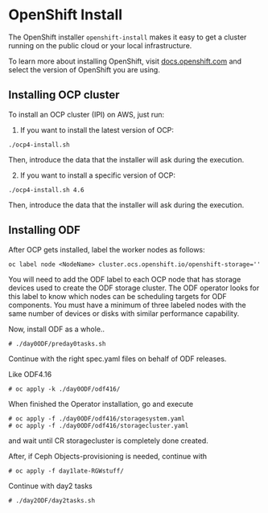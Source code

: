 # OpenShift Install

The OpenShift installer `openshift-install` makes it easy to get a cluster
running on the public cloud or your local infrastructure.

To learn more about installing OpenShift, visit [docs.openshift.com](https://docs.openshift.com)
and select the version of OpenShift you are using.

## Installing OCP cluster

To install an OCP cluster (IPI) on AWS, just run:

1. If you want to install the latest version of OCP:
```
./ocp4-install.sh
```

Then, introduce the data that the installer will ask during the execution.

2. If you want to install a specific version of OCP:
```
./ocp4-install.sh 4.6
```

Then, introduce the data that the installer will ask during the execution.

## Installing ODF

After OCP gets installed, label the worker nodes as follows:

```
oc label node <NodeName> cluster.ocs.openshift.io/openshift-storage=''
```

You will need to add the ODF label to each OCP node that has storage devices used to create the ODF storage cluster. The ODF operator looks for this label to know which nodes can be scheduling targets for ODF components. You must have a minimum of three labeled nodes with the same number of devices or disks with similar performance capability. 

Now, install ODF as a whole..

```
# ./day0ODF/preday0tasks.sh
```

Continue with the right spec.yaml files on behalf of ODF releases.

Like ODF4.16

```
# oc apply -k ./day0ODF/odf416/
```

When finished the Operator installation, go and execute

```
# oc apply -f ./day0ODF/odf416/storagesystem.yaml
# oc apply -f ./day0ODF/odf416/storagecluster.yaml

```
and wait until CR storagecluster is completely done created.


After, if Ceph Objects-provisioning is needed, continue with 

```
# oc apply -f day1late-RGWstuff/
```

Continue with day2 tasks

```
# ./day2ODF/day2tasks.sh
```

